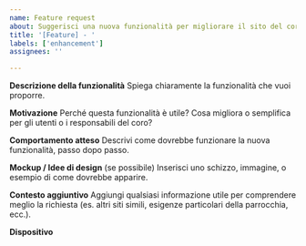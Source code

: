 ```yaml
---
name: Feature request
about: Suggerisci una nuova funzionalità per migliorare il sito del coro
title: '[Feature] - '
labels: ['enhancement']
assignees: ''

---
```


**Descrizione della funzionalità**
Spiega chiaramente la funzionalità che vuoi proporre.

**Motivazione**
Perché questa funzionalità è utile? Cosa migliora o semplifica per gli utenti o i responsabili del coro?

**Comportamento atteso**
Descrivi come dovrebbe funzionare la nuova funzionalità, passo dopo passo.

**Mockup / Idee di design**
(se possibile) Inserisci uno schizzo, immagine, o esempio di come dovrebbe apparire.

**Contesto aggiuntivo**
Aggiungi qualsiasi informazione utile per comprendere meglio la richiesta (es. altri siti simili, esigenze particolari della parrocchia, ecc.).

**Dispositivo**

